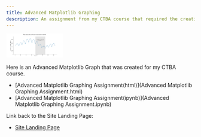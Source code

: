 ```yaml
---
title: Advanced Matplotlib Graphing
description: An assignment from my CTBA course that required the creation of graphs in Juypter.
---
```

<img src="/pics/Private Construction in the US over time.jpg" width="30%" height="30%">

Here is an Advanced Matplotlib Graph that was created for my CTBA course. 
- [Advanced Matplotlib Graphing Assignment(html)](Advanced Matplotlib Graphing Assignment.html)
- [Advanced Matplotlib Graphing Assignment(ipynb)](Advanced Matplotlib Graphing Assignment.ipynb)

Link back to the Site Landing Page:
- [Site Landing Page](/mvkapadia.github.io/index.md)


